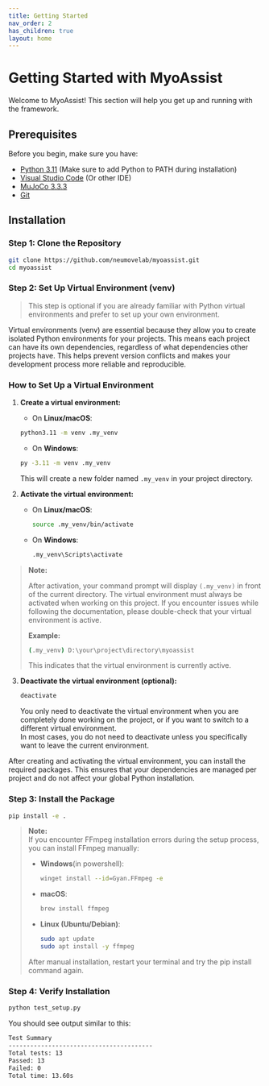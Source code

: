 ```yaml
---
title: Getting Started
nav_order: 2
has_children: true
layout: home
---
```


# Getting Started with MyoAssist

Welcome to MyoAssist! This section will help you get up and running with the framework.

## Prerequisites

Before you begin, make sure you have:
- [Python 3.11](https://www.python.org/downloads/release/python-3119/) (Make sure to add Python to PATH during installation)
- [Visual Studio Code](https://code.visualstudio.com/download) (Or other IDE)
- [MuJoCo 3.3.3](https://github.com/google-deepmind/mujoco/releases/tag/3.3.3)
- [Git](https://git-scm.com/downloads)

## Installation

### Step 1: Clone the Repository
```bash
git clone https://github.com/neumovelab/myoassist.git
cd myoassist
```

### Step 2: Set Up Virtual Environment (venv)

> This step is optional if you are already familiar with Python virtual environments and prefer to set up your own environment.

Virtual environments (venv) are essential because they allow you to create isolated Python environments for your projects. This means each project can have its own dependencies, regardless of what dependencies other projects have. This helps prevent version conflicts and makes your development process more reliable and reproducible.

### How to Set Up a Virtual Environment

1. **Create a virtual environment:**

   - On **Linux/macOS**:
   ```bash
   python3.11 -m venv .my_venv
   ```
   - On **Windows**:
   ```bash
   py -3.11 -m venv .my_venv
   ```
   This will create a new folder named `.my_venv` in your project directory.

2. **Activate the virtual environment:**
   - On **Linux/macOS**:
     ```bash
     source .my_venv/bin/activate
     ```
   - On **Windows**:
     ```bash
     .my_venv\Scripts\activate
     ```

> **Note:**  
>  
> After activation, your command prompt will display `(.my_venv)` in front of the current directory.
> The virtual environment must always be activated when working on this project. If you encounter issues while following the documentation, please double-check that your virtual environment is active.  
>  
> **Example:**  
> ```bash
> (.my_venv) D:\your\project\directory\myoassist
> ```
>  
> This indicates that the virtual environment is currently active.

3. **Deactivate the virtual environment (optional):**
   ```bash
   deactivate
   ```
   You only need to deactivate the virtual environment when you are completely done working on the project, or if you want to switch to a different virtual environment.  
   In most cases, you do not need to deactivate unless you specifically want to leave the current environment.

After creating and activating the virtual environment, you can install the required packages. This ensures that your dependencies are managed per project and do not affect your global Python installation.

### Step 3: Install the Package
```bash
pip install -e .
```

> **Note:**  
> If you encounter FFmpeg installation errors during the setup process, you can install FFmpeg manually:
> 
> - **Windows**(in powershell):
>   ```bash
>   winget install --id=Gyan.FFmpeg -e
>   ```
> 
> - **macOS**:
>   ```bash
>   brew install ffmpeg
>   ```
> 
> - **Linux (Ubuntu/Debian)**:
>   ```bash
>   sudo apt update
>   sudo apt install -y ffmpeg
>   ```
> 
> After manual installation, restart your terminal and try the pip install command again.

### Step 4: Verify Installation

```bash
python test_setup.py
```

You should see output similar to this:

```bash
Test Summary
----------------------------------------
Total tests: 13
Passed: 13
Failed: 0
Total time: 13.60s
```